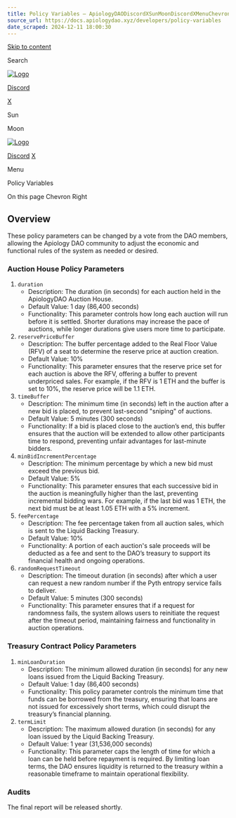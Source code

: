 ```yaml
---
title: Policy Variables – ApiologyDAODiscordXSunMoonDiscordXMenuChevron RightArrow Left
source_url: https://docs.apiologydao.xyz/developers/policy-variables
date_scraped: 2024-12-11 18:00:30
---
```


[Skip to content](/developers/policy-variables#vocs-content)

Search

[![Logo](/logo.png)](/)

[Discord](https://discord.com/invite/thehoneyjar)

[X](https://x.com/apiologydao)

Sun

Moon

[![Logo](/logo.png)](/)

[Discord](https://discord.com/invite/thehoneyjar) [X](https://x.com/apiologydao)

Menu

Policy Variables

On this page
Chevron Right

## Overview

These policy parameters can be changed by a vote from the DAO members, allowing the Apiology DAO community to adjust the economic and functional rules of the system as needed or desired.

### Auction House Policy Parameters

1. `duration`
   - Description: The duration (in seconds) for each auction held in the ApiologyDAO Auction House.
   - Default Value: 1 day (86,400 seconds)
   - Functionality: This parameter controls how long each auction will run before it is settled. Shorter durations may increase the pace of auctions, while longer durations give users more time to participate.
2. `reservePriceBuffer`
   - Description: The buffer percentage added to the Real Floor Value (RFV) of a seat to determine the reserve price at auction creation.
   - Default Value: 10%
   - Functionality: This parameter ensures that the reserve price set for each auction is above the RFV, offering a buffer to prevent underpriced sales. For example, if the RFV is 1 ETH and the buffer is set to 10%, the reserve price will be 1.1 ETH.
3. `timeBuffer`
   - Description: The minimum time (in seconds) left in the auction after a new bid is placed, to prevent last-second "sniping" of auctions.
   - Default Value: 5 minutes (300 seconds)
   - Functionality: If a bid is placed close to the auction’s end, this buffer ensures that the auction will be extended to allow other participants time to respond, preventing unfair advantages for last-minute bidders.
4. `minBidIncrementPercentage`
   - Description: The minimum percentage by which a new bid must exceed the previous bid.
   - Default Value: 5%
   - Functionality: This parameter ensures that each successive bid in the auction is meaningfully higher than the last, preventing incremental bidding wars. For example, if the last bid was 1 ETH, the next bid must be at least 1.05 ETH with a 5% increment.
5. `feePercentage`
   - Description: The fee percentage taken from all auction sales, which is sent to the Liquid Backing Treasury.
   - Default Value: 10%
   - Functionality: A portion of each auction's sale proceeds will be deducted as a fee and sent to the DAO’s treasury to support its financial health and ongoing operations.
6. `randomRequestTimeout`
   - Description: The timeout duration (in seconds) after which a user can request a new random number if the Pyth entropy service fails to deliver.
   - Default Value: 5 minutes (300 seconds)
   - Functionality: This parameter ensures that if a request for randomness fails, the system allows users to reinitiate the request after the timeout period, maintaining fairness and functionality in auction operations.

### Treasury Contract Policy Parameters

1. `minLoanDuration`
   - Description: The minimum allowed duration (in seconds) for any new loans issued from the Liquid Backing Treasury.
   - Default Value: 1 day (86,400 seconds)
   - Functionality: This policy parameter controls the minimum time that funds can be borrowed from the treasury, ensuring that loans are not issued for excessively short terms, which could disrupt the treasury’s financial planning.
2. `termLimit`
   - Description: The maximum allowed duration (in seconds) for any loan issued by the Liquid Backing Treasury.
   - Default Value: 1 year (31,536,000 seconds)
   - Functionality: This parameter caps the length of time for which a loan can be held before repayment is required. By limiting loan terms, the DAO ensures liquidity is returned to the treasury within a reasonable timeframe to maintain operational flexibility.

### Audits

The final report will be released shortly.